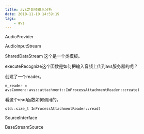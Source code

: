```yaml
---
title: avs之音频输入分析
date: 2018-11-10 14:59:19
tags:
	- avs
---
```




AudioProvider

AudioInputStream

SharedDataStream 这个是一个类模板。



executeRecognize这个函数是如何把输入音频上传到avs服务器的呢？

创建了一个reader。

```
m_reader = avsCommon::avs::attachment::InProcessAttachmentReader::create(
```

看这个read函数如何调用的。

```
std::size_t InProcessAttachmentReader::read(
```





SourceInterface

BaseStreamSource


